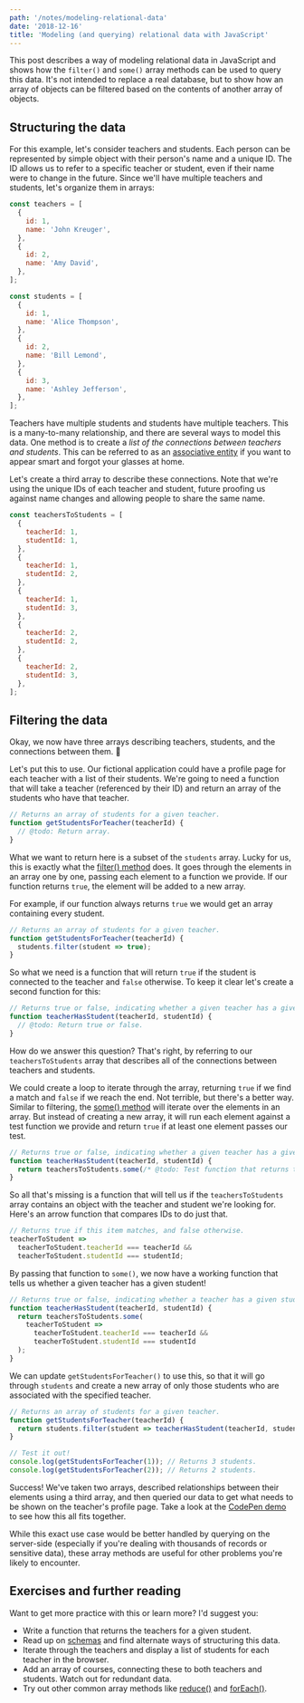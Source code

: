 ```yaml
---
path: '/notes/modeling-relational-data'
date: '2018-12-16'
title: 'Modeling (and querying) relational data with JavaScript'
---
```


This post describes a way of modeling relational data in JavaScript and shows how the `filter()` and `some()` array methods can be used to query this data. It's not intended to replace a real database, but to show how an array of objects can be filtered based on the contents of another array of objects.

## Structuring the data

For this example, let's consider teachers and students. Each person can be represented by simple object with their person's name and a unique ID. The ID allows us to refer to a specific teacher or student, even if their name were to change in the future. Since we'll have multiple teachers and students, let's organize them in arrays:

```javascript
const teachers = [
  {
    id: 1,
    name: 'John Kreuger',
  },
  {
    id: 2,
    name: 'Amy David',
  },
];

const students = [
  {
    id: 1,
    name: 'Alice Thompson',
  },
  {
    id: 2,
    name: 'Bill Lemond',
  },
  {
    id: 3,
    name: 'Ashley Jefferson',
  },
];
```

Teachers have multiple students and students have multiple teachers. This is a many-to-many relationship, and there are several ways to model this data. One method is to create a _list of the connections between teachers and students_. This can be referred to as an [associative entity](https://en.wikipedia.org/wiki/Associative_entity) if you want to appear smart and forgot your glasses at home.

Let's create a third array to describe these connections. Note that we're using the unique IDs of each teacher and student, future proofing us against name changes and allowing people to share the same name.

```javascript
const teachersToStudents = [
  {
    teacherId: 1,
    studentId: 1,
  },
  {
    teacherId: 1,
    studentId: 2,
  },
  {
    teacherId: 1,
    studentId: 3,
  },
  {
    teacherId: 2,
    studentId: 2,
  },
  {
    teacherId: 2,
    studentId: 3,
  },
];
```

## Filtering the data

Okay, we now have three arrays describing teachers, students, and the connections between them. 🎉

Let's put this to use. Our fictional application could have a profile page for each teacher with a list of their students. We're going to need a function that will take a teacher (referenced by their ID) and return an array of the students who have that teacher.

```javascript
// Returns an array of students for a given teacher.
function getStudentsForTeacher(teacherId) {
  // @todo: Return array.
}
```

What we want to return here is a subset of the `students` array. Lucky for us, this is exactly what the [filter() method](https://developer.mozilla.org/en-US/docs/Web/JavaScript/Reference/Global_Objects/Array/filter) does. It goes through the elements in an array one by one, passing each element to a function we provide. If our function returns `true`, the element will be added to a new array.

For example, if our function always returns `true` we would get an array containing every student.

```javascript
// Returns an array of students for a given teacher.
function getStudentsForTeacher(teacherId) {
  students.filter(student => true);
}
```

So what we need is a function that will return `true` if the student is connected to the teacher and `false` otherwise. To keep it clear let's create a second function for this:

```javascript
// Returns true or false, indicating whether a given teacher has a given student.
function teacherHasStudent(teacherId, studentId) {
  // @todo: Return true or false.
}
```

How do we answer this question? That's right, by referring to our `teachersToStudents` array that describes all of the connections between teachers and students.

We could create a loop to iterate through the array, returning `true` if we find a match and `false` if we reach the end. Not terrible, but there's a better way. Similar to filtering, the [some() method](https://developer.mozilla.org/en-US/docs/Web/JavaScript/Reference/Global_Objects/Array/some) will iterate over the elements in an array. But instead of creating a new array, it will run each element against a test function we provide and return `true` if at least one element passes our test.

```javascript
// Returns true or false, indicating whether a given teacher has a given student.
function teacherHasStudent(teacherId, studentId) {
  return teachersToStudents.some(/* @todo: Test function that returns true if we find a match. */);
}
```

So all that's missing is a function that will tell us if the `teachersToStudents` array contains an object with the teacher and student we're looking for. Here's an arrow function that compares IDs to do just that.

```javascript
// Returns true if this item matches, and false otherwise.
teacherToStudent =>
  teacherToStudent.teacherId === teacherId &&
  teacherToStudent.studentId === studentId;
```

By passing that function to `some()`, we now have a working function that tells us whether a given teacher has a given student!

```javascript
// Returns true or false, indicating whether a teacher has a given student.
function teacherHasStudent(teacherId, studentId) {
  return teachersToStudents.some(
    teacherToStudent =>
      teacherToStudent.teacherId === teacherId &&
      teacherToStudent.studentId === studentId
  );
}
```

We can update `getStudentsForTeacher()` to use this, so that it will go through `students` and create a new array of only those students who are associated with the specified teacher.

```javascript
// Returns an array of students for a given teacher.
function getStudentsForTeacher(teacherId) {
  return students.filter(student => teacherHasStudent(teacherId, student.id));
}

// Test it out!
console.log(getStudentsForTeacher(1)); // Returns 3 students.
console.log(getStudentsForTeacher(2)); // Returns 2 students.
```

Success! We've taken two arrays, described relationships between their elements using a third array, and then queried our data to get what needs to be shown on the teacher's profile page. Take a look at the [CodePen demo](https://codepen.io/mikewheaton/pen/Nerxqd?editors=0012) to see how this all fits together.

While this exact use case would be better handled by querying on the server-side (especially if you're dealing with thousands of records or sensitive data), these array methods are useful for other problems you're likely to encounter.

## Exercises and further reading

Want to get more practice with this or learn more? I'd suggest you:

- Write a function that returns the teachers for a given student.
- Read up on [schemas](http://learnmongodbthehardway.com/schema/schemabasics/) and find alternate ways of structuring this data.
- Iterate through the teachers and display a list of students for each teacher in the browser.
- Add an array of courses, connecting these to both teachers and students. Watch out for redundant data.
- Try out other common array methods like [reduce()](https://developer.mozilla.org/en-US/docs/Web/JavaScript/Reference/Global_Objects/Array/Reduce) and [forEach()](https://developer.mozilla.org/en-US/docs/Web/JavaScript/Reference/Global_Objects/Array/forEach).
